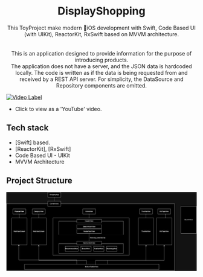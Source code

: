 <h1 align="center">DisplayShopping</h1>

<p align="center">  
 This ToyProject make modern iOS development with Swift, Code Based UI (with UIKit), ReactorKit, RxSwift based on MVVM architecture.
</br>
</br>

</br>
This is an application designed to provide information for the purpose of introducing products.
</br>
The application does not have a server, and the JSON data is hardcoded locally. The code is written as if the data is being requested from and received by a REST API server. For simplicity, the DataSource and Repository components are omitted.
</br>

[![Video Label](http://img.youtube.com/vi/KpFxCI2vypY/0.jpg)](https://youtu.be/KpFxCI2vypY)
- Click to view as a 'YouTube' video.  


## Tech stack
- [Swift] based.
- [ReactorKit], [RxSwift]
- Code Based UI - UIKit
- MVVM Architecture

## Project Structure
![Alt text](https://github.com/CodingBot000/DisplayShoppingSample_iOS/blob/main/Shopping_IOS_View.drawio.png)
